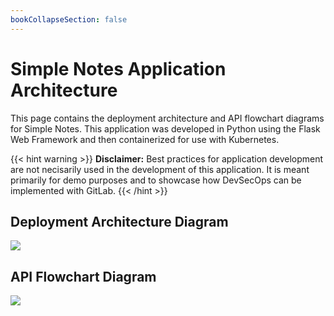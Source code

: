 ```yaml
---
bookCollapseSection: false
---
```


# Simple Notes Application Architecture

This page contains the deployment architecture and API flowchart diagrams for Simple Notes.
This application was developed in Python using the Flask Web Framework and then containerized
for use with Kubernetes.

{{< hint warning >}}
**Disclaimer:** Best practices for application development are not necisarily used in the development of this application.
It is meant primarily for demo purposes and to showcase how DevSecOps can be implemented with GitLab.
{{< /hint >}}

## Deployment Architecture Diagram

![](devsecops/initech/simple-notes/images/deployment_architecture.png)

## API Flowchart Diagram

![](devsecops/initech/simple-notes/images/api_flowchart.png)
